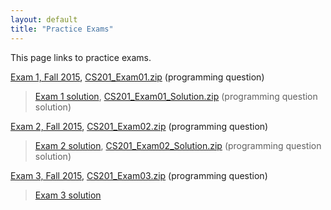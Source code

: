 ```yaml
---
layout: default
title: "Practice Exams"
---
```


This page links to practice exams.

[Exam 1, Fall 2015](cs201-fall2015-exam01.pdf), [CS201\_Exam01.zip](CS201_Exam01.zip) (programming question)

> [Exam 1 solution](cs201-fall2015-exam01-solution.pdf), [CS201\_Exam01\_Solution.zip](CS201_Exam01_Solution.zip) (programming question solution)

[Exam 2, Fall 2015](cs201-fall2015-exam02.pdf), [CS201\_Exam02.zip](CS201_Exam02.zip) (programming question)

> [Exam 2 solution](cs201-fall2015-exam02-solution.pdf), [CS201\_Exam02\_Solution.zip](CS201_Exam02_Solution.zip) (programming question solution)

[Exam 3, Fall 2015](cs201-fall2015-exam03.pdf), [CS201\_Exam03.zip](CS201_Exam03.zip) (programming question)

> [Exam 3 solution](cs201-fall2015-exam03-solution.pdf)
